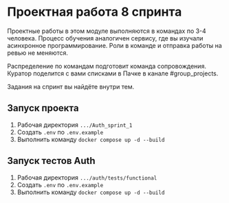 # Проектная работа 8 спринта

Проектные работы в этом модуле выполняются в командах по 3-4 человека. Процесс обучения аналогичен сервису, где вы изучали асинхронное программирование. Роли в команде и отправка работы на ревью не меняются.

Распределение по командам подготовит команда сопровождения. Куратор поделится с вами списками в Пачке в канале #group_projects.

Задания на спринт вы найдёте внутри тем.


## Запуск проекта

1. Рабочая директория `.../Auth_sprint_1`
2. Создать `.env` по `.env.example`
3. Выполнить команду `docker compose up -d --build`

## Запуск тестов Auth

1. Рабочая директория `.../auth/tests/functional`
2. Создать `.env` по `.env.example`
3. Выполнить команду `docker compose up -d --build`